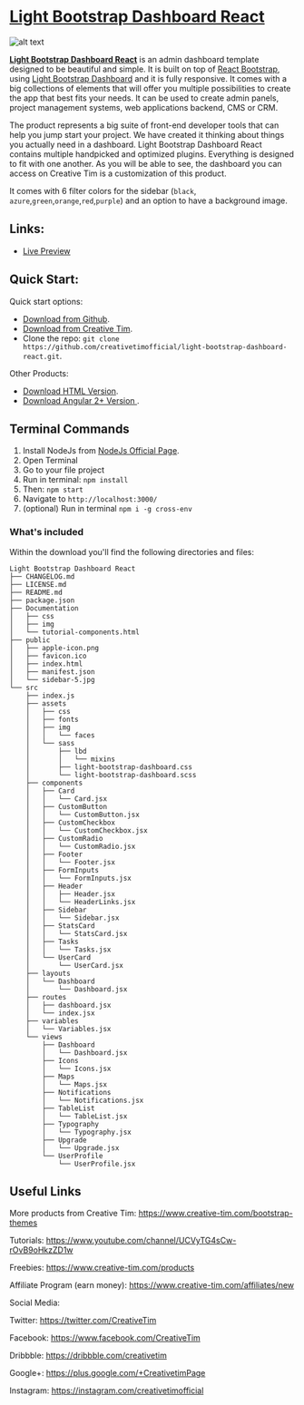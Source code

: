 # [Light Bootstrap Dashboard React](http://lbd-react.creative-tim.com/)
![alt text](http://s3.amazonaws.com/creativetim_bucket/products/64/opt_lbdr_thumbnail.jpg)

**[Light Bootstrap Dashboard React](http://lbd-react.creative-tim.com/)** is an admin dashboard template designed to be beautiful and simple. It is built on top of [React Bootstrap](https://react-bootstrap.github.io/), using [Light Bootstrap Dashboard](https://www.creative-tim.com/product/light-bootstrap) and it is fully responsive. It comes with a big collections of elements that will offer you multiple possibilities to create the app that best fits your needs. It can be used to create admin panels, project management systems, web applications backend, CMS or CRM.

The product represents a big suite of front-end developer tools that can help you jump start your project. We have created it thinking about things you actually need in a dashboard. Light Bootstrap Dashboard React contains multiple handpicked and optimized plugins. Everything is designed to fit with one another. As you will be able to see, the dashboard you can access on Creative Tim is a customization of this product.

It comes with 6 filter colors for the sidebar (`black`, `azure`,`green`,`orange`,`red`,`purple`) and an option to have a background image.

## Links:
+ [Live Preview](http://lbd-react.creative-tim.com/)

## Quick Start:

Quick start options:

+ [Download from Github](https://github.com/creativetimofficial/light-bootstrap-dashboard-react/archive/master.zip).
+ [Download from Creative Tim](https://www.creative-tim.com/product/light-bootstrap-dashboard-react).
+ Clone the repo: `git clone https://github.com/creativetimofficial/light-bootstrap-dashboard-react.git`.

Other Products:

+ [Download HTML Version](https://www.creative-tim.com/product/light-bootstrap-dashboard).
+ [Download Angular 2+ Version ](https://www.creative-tim.com/product/light-bootstrap-dashboard-angular2).

## Terminal Commands

1. Install NodeJs from [NodeJs Official Page](https://nodejs.org/en).
2. Open Terminal
3. Go to your file project
4. Run in terminal: ```npm install```
5. Then: ```npm start```
6. Navigate to `http://localhost:3000/`
7. (optional) Run in terminal `npm i -g cross-env`

### What's included

Within the download you'll find the following directories and files:
```
Light Bootstrap Dashboard React
├── CHANGELOG.md
├── LICENSE.md
├── README.md
├── package.json
├── Documentation
│   ├── css
│   ├── img
│   └── tutorial-components.html
├── public
│   ├── apple-icon.png
│   ├── favicon.ico
│   ├── index.html
│   ├── manifest.json
│   └── sidebar-5.jpg
└── src
    ├── index.js
    ├── assets
    │   ├── css
    │   ├── fonts
    │   ├── img
    │   │   └── faces
    │   └── sass
    │       ├── lbd
    │       │   └── mixins
    │       ├── light-bootstrap-dashboard.css
    │       └── light-bootstrap-dashboard.scss
    ├── components
    │   ├── Card
    │   │   └── Card.jsx
    │   ├── CustomButton
    │   │   └── CustomButton.jsx
    │   ├── CustomCheckbox
    │   │   └── CustomCheckbox.jsx
    │   ├── CustomRadio
    │   │   └── CustomRadio.jsx
    │   ├── Footer
    │   │   └── Footer.jsx
    │   ├── FormInputs
    │   │   └── FormInputs.jsx
    │   ├── Header
    │   │   ├── Header.jsx
    │   │   └── HeaderLinks.jsx
    │   ├── Sidebar
    │   │   └── Sidebar.jsx
    │   ├── StatsCard
    │   │   └── StatsCard.jsx
    │   ├── Tasks
    │   │   └── Tasks.jsx
    │   └── UserCard
    │       └── UserCard.jsx
    ├── layouts
    │   └── Dashboard
    │       └── Dashboard.jsx
    ├── routes
    │   ├── dashboard.jsx
    │   └── index.jsx
    ├── variables
    │   └── Variables.jsx
    └── views
        ├── Dashboard
        │   └── Dashboard.jsx
        ├── Icons
        │   └── Icons.jsx
        ├── Maps
        │   └── Maps.jsx
        ├── Notifications
        │   └── Notifications.jsx
        ├── TableList
        │   └── TableList.jsx
        ├── Typography
        │   └── Typography.jsx
        ├── Upgrade
        │   └── Upgrade.jsx
        └── UserProfile
            └── UserProfile.jsx
```
## Useful Links

More products from Creative Tim: <https://www.creative-tim.com/bootstrap-themes>

Tutorials: <https://www.youtube.com/channel/UCVyTG4sCw-rOvB9oHkzZD1w>

Freebies: <https://www.creative-tim.com/products>

Affiliate Program (earn money): <https://www.creative-tim.com/affiliates/new>

Social Media:

Twitter: <https://twitter.com/CreativeTim>

Facebook: <https://www.facebook.com/CreativeTim>

Dribbble: <https://dribbble.com/creativetim>

Google+: <https://plus.google.com/+CreativetimPage>

Instagram: <https://instagram.com/creativetimofficial>

[CHANGELOG]: ./CHANGELOG.md

[LICENSE]: ./LICENSE.md
[version-badge]: https://img.shields.io/badge/version-1.2.0-blue.svg
[license-badge]: https://img.shields.io/badge/license-MIT-blue.svg
